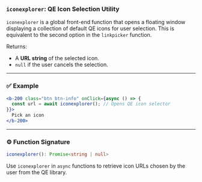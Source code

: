 ### `iconexplorer`: QE Icon Selection Utility

`iconexplorer` is a global front-end function that opens a floating window displaying a collection of default QE icons for user selection. This is equivalent to the second option in the `linkpicker` function.

Returns:
- A **URL string** of the selected icon.
- `null` if the user cancels the selection.

---

### ✅ Example

```jsx
<b-200 class="btn btn-info" onClick={async () => {
  const url = await iconexplorer(); // Opens QE icon selector
}}>
  Pick an icon
</b-200>
```

---

### ⚙️ Function Signature

```ts
iconexplorer(): Promise<string | null>
```

Use `iconexplorer` in `async` functions to retrieve icon URLs chosen by the user from the QE library.
